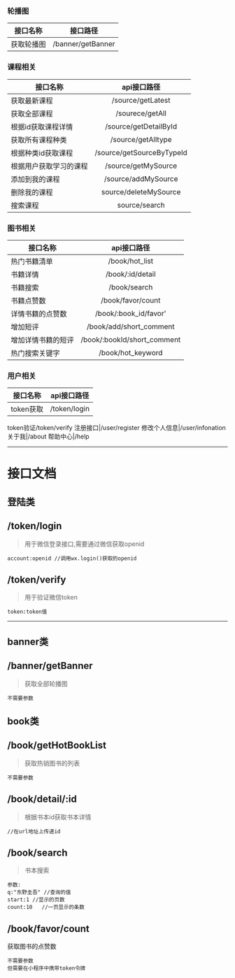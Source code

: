 ### 轮播图

接口名称|接口路径
---|:--:
获取轮播图|/banner/getBanner

### 课程相关
接口名称|api接口路径
---|:--:
获取最新课程|/source/getLatest
获取全部课程|/sourece/getAll
根据id获取课程详情|/source/getDetailById
获取所有课程种类|/source/getAlltype
根据种类id获取课程|/source/getSourceByTypeId
根据用户获取学习的课程|/source/getMySource
添加到我的课程|/source/addMySource
删除我的课程|source/deleteMySource
搜索课程|source/search

### 图书相关
接口名称|api接口路径
---|:--:
热门书籍清单|/book/hot_list
书籍详情|/book/:id/detail
书籍搜索|/book/search
书籍点赞数|/book/favor/count
详情书籍的点赞数|/book/:book_id/favor'
增加短评|/book/add/short_comment
增加详情书籍的短评|/book/:bookId/short_comment
热门搜索关键字|/book/hot_keyword

### 用户相关

接口名称|api接口路径
---|:--:
token获取|/token/login
token验证/token/verify
注册接口|/user/register
修改个人信息|/user/infonation
关于我|/about
帮助中心|/help

----

# 接口文档

## 登陆类
## /token/login
>用于微信登录接口,需要通过微信获取openid
```
account:openid //调用wx.login()获取的openid
```

## /token/verify
>用于验证微信token
```
token:token值
```

----

## banner类
## /banner/getBanner
>获取全部轮播图
```
不需要参数
```

## book类
## /book/getHotBookList
>获取热销图书的列表
```
不需要参数
```

## /book/detail/:id
>根据书本id获取书本详情
```
//在url地址上传递id
```

## /book/search
>书本搜索
```
参数:
q:"东野圭吾" //查询的值
start:1 //显示的页数
count:10   //一页显示的条数
```

## /book/favor/count
获取图书的点赞数
```
不需要参数
但需要在小程序中携带token令牌
```